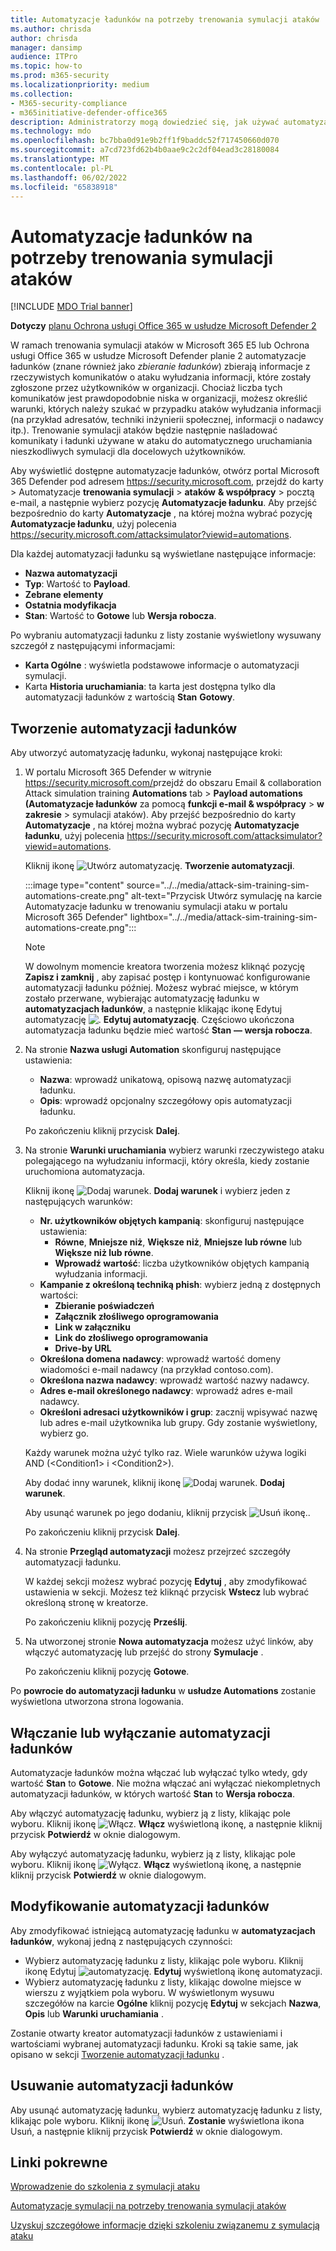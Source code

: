 ```yaml
---
title: Automatyzacje ładunków na potrzeby trenowania symulacji ataków
ms.author: chrisda
author: chrisda
manager: dansimp
audience: ITPro
ms.topic: how-to
ms.prod: m365-security
ms.localizationpriority: medium
ms.collection:
- M365-security-compliance
- m365initiative-defender-office365
description: Administratorzy mogą dowiedzieć się, jak używać automatyzacji ładunków (zbierania ładunków) do zbierania i uruchamiania zautomatyzowanych symulacji na potrzeby trenowania symulacji ataków w Ochrona usługi Office 365 w usłudze Microsoft Defender planie 2.
ms.technology: mdo
ms.openlocfilehash: bc7bba0d91e9b2ff1f9baddc52f717450660d070
ms.sourcegitcommit: a7cd723fd62b4b0aae9c2c2df04ead3c28180084
ms.translationtype: MT
ms.contentlocale: pl-PL
ms.lasthandoff: 06/02/2022
ms.locfileid: "65838918"
---
```

# <a name="payload-automations-for-attack-simulation-training"></a>Automatyzacje ładunków na potrzeby trenowania symulacji ataków

[!INCLUDE [MDO Trial banner](../includes/mdo-trial-banner.md)]

**Dotyczy** [planu Ochrona usługi Office 365 w usłudze Microsoft Defender 2](defender-for-office-365.md)

W ramach trenowania symulacji ataków w Microsoft 365 E5 lub Ochrona usługi Office 365 w usłudze Microsoft Defender planie 2 automatyzacje ładunków (znane również jako _zbieranie ładunków_) zbierają informacje z rzeczywistych komunikatów o ataku wyłudzania informacji, które zostały zgłoszone przez użytkowników w organizacji. Chociaż liczba tych komunikatów jest prawdopodobnie niska w organizacji, możesz określić warunki, których należy szukać w przypadku ataków wyłudzania informacji (na przykład adresatów, techniki inżynierii społecznej, informacji o nadawcy itp.). Trenowanie symulacji ataków będzie następnie naśladować komunikaty i ładunki używane w ataku do automatycznego uruchamiania nieszkodliwych symulacji dla docelowych użytkowników.

Aby wyświetlić dostępne automatyzacje ładunków, otwórz portal Microsoft 365 Defender pod adresem <https://security.microsoft.com>, przejdź do karty \> Automatyzacje **trenowania symulacji** \> **ataków** **& współpracy** \> pocztą e-mail, a następnie wybierz pozycję **Automatyzacje ładunku**. Aby przejść bezpośrednio do karty **Automatyzacje** , na której można wybrać pozycję **Automatyzacje ładunku**, użyj polecenia <https://security.microsoft.com/attacksimulator?viewid=automations>.

Dla każdej automatyzacji ładunku są wyświetlane następujące informacje:

- **Nazwa automatyzacji**
- **Typ**: Wartość to **Payload**.
- **Zebrane elementy**
- **Ostatnia modyfikacja**
- **Stan**: Wartość to **Gotowe** lub **Wersja robocza**.

Po wybraniu automatyzacji ładunku z listy zostanie wyświetlony wysuwany szczegół z następującymi informacjami:

- **Karta Ogólne** : wyświetla podstawowe informacje o automatyzacji symulacji.
- Karta **Historia uruchamiania**: ta karta jest dostępna tylko dla automatyzacji ładunków z wartością **Stan** **Gotowy**.

## <a name="create-payload-automations"></a>Tworzenie automatyzacji ładunków

Aby utworzyć automatyzację ładunku, wykonaj następujące kroki:

1. W portalu Microsoft 365 Defender w witrynie <https://security.microsoft.com/>przejdź do obszaru Email & collaboration Attack simulation training **Automations** tab \> **Payload automations (Automatyzacje ładunków** za pomocą **funkcji e-mail & współpracy** \> **w zakresie** \> symulacji ataków). Aby przejść bezpośrednio do karty **Automatyzacje** , na której można wybrać pozycję **Automatyzacje ładunku**, użyj polecenia <https://security.microsoft.com/attacksimulator?viewid=automations>.

   Kliknij ikonę ![Utwórz automatyzację.](../../media/m365-cc-sc-create-icon.png) **Tworzenie automatyzacji**.

   :::image type="content" source="../../media/attack-sim-training-sim-automations-create.png" alt-text="Przycisk Utwórz symulację na karcie Automatyzacje ładunku w trenowaniu symulacji ataku w portalu Microsoft 365 Defender" lightbox="../../media/attack-sim-training-sim-automations-create.png":::

   > [!NOTE]
   > W dowolnym momencie kreatora tworzenia możesz kliknąć pozycję **Zapisz i zamknij** , aby zapisać postęp i kontynuować konfigurowanie automatyzacji ładunku później. Możesz wybrać miejsce, w którym zostało przerwane, wybierając automatyzację ładunku w **automatyzacjach ładunków**, a następnie klikając ikonę Edytuj automatyzację ![.](../../media/m365-cc-sc-edit-icon.png) **Edytuj automatyzację**. Częściowo ukończona automatyzacja ładunku będzie mieć wartość **Stan** **— wersja robocza**.

2. Na stronie **Nazwa usługi Automation** skonfiguruj następujące ustawienia:

   - **Nazwa**: wprowadź unikatową, opisową nazwę automatyzacji ładunku.
   - **Opis**: wprowadź opcjonalny szczegółowy opis automatyzacji ładunku.

   Po zakończeniu kliknij przycisk **Dalej**.

3. Na stronie **Warunki uruchamiania** wybierz warunki rzeczywistego ataku polegającego na wyłudzaniu informacji, który określa, kiedy zostanie uruchomiona automatyzacja.

   Kliknij ikonę ![Dodaj warunek.](../../media/m365-cc-sc-create-icon.png) **Dodaj warunek** i wybierz jeden z następujących warunków:

   - **Nr. użytkowników objętych kampanią**: skonfiguruj następujące ustawienia:
     - **Równe**, **Mniejsze niż**, **Większe niż**, **Mniejsze lub równe** lub **Większe niż lub równe**.
     - **Wprowadź wartość**: liczba użytkowników objętych kampanią wyłudzania informacji.
   - **Kampanie z określoną techniką phish**: wybierz jedną z dostępnych wartości:
     - **Zbieranie poświadczeń**
     - **Załącznik złośliwego oprogramowania**
     - **Link w załączniku**
     - **Link do złośliwego oprogramowania**
     - **Drive-by URL**
   - **Określona domena nadawcy**: wprowadź wartość domeny wiadomości e-mail nadawcy (na przykład contoso.com).
   - **Określona nazwa nadawcy**: wprowadź wartość nazwy nadawcy.
   - **Adres e-mail określonego nadawcy**: wprowadź adres e-mail nadawcy.
   - **Określoni adresaci użytkowników i grup**: zacznij wpisywać nazwę lub adres e-mail użytkownika lub grupy. Gdy zostanie wyświetlony, wybierz go.

   Każdy warunek można użyć tylko raz. Wiele warunków używa logiki AND (\<Condition1\> i \<Condition2\>).

   Aby dodać inny warunek, kliknij ikonę ![Dodaj warunek.](../../media/m365-cc-sc-create-icon.png) **Dodaj warunek**.

   Aby usunąć warunek po jego dodaniu, kliknij przycisk ![Usuń ikonę.](../../media/m365-cc-sc-delete-icon.png).

   Po zakończeniu kliknij przycisk **Dalej**.

4. Na stronie **Przegląd automatyzacji** możesz przejrzeć szczegóły automatyzacji ładunku.

   W każdej sekcji możesz wybrać pozycję **Edytuj** , aby zmodyfikować ustawienia w sekcji. Możesz też kliknąć przycisk **Wstecz** lub wybrać określoną stronę w kreatorze.

   Po zakończeniu kliknij pozycję **Prześlij**.

5. Na utworzonej stronie **Nowa automatyzacja** możesz użyć linków, aby włączyć automatyzację lub przejść do strony **Symulacje** .

   Po zakończeniu kliknij pozycję **Gotowe**.

Po **powrocie do automatyzacji ładunku** w **usłudze Automations** zostanie wyświetlona utworzona strona logowania.

## <a name="turn-payload-automations-on-or-off"></a>Włączanie lub wyłączanie automatyzacji ładunków

Automatyzacje ładunków można włączać lub wyłączać tylko wtedy, gdy wartość **Stan** to **Gotowe**. Nie można włączać ani wyłączać niekompletnych automatyzacji ładunków, w których wartość **Stan** to **Wersja robocza**.

Aby włączyć automatyzację ładunku, wybierz ją z listy, klikając pole wyboru. Kliknij ikonę ![Włącz.](../../media/m365-cc-sc-turn-on-off-icon.png) **Włącz** wyświetloną ikonę, a następnie kliknij przycisk **Potwierdź** w oknie dialogowym.

Aby wyłączyć automatyzację ładunku, wybierz ją z listy, klikając pole wyboru. Kliknij ikonę ![Wyłącz.](../../media/m365-cc-sc-turn-on-off-icon.png) **Włącz** wyświetloną ikonę, a następnie kliknij przycisk **Potwierdź** w oknie dialogowym.

## <a name="modify-payload-automations"></a>Modyfikowanie automatyzacji ładunków

Aby zmodyfikować istniejącą automatyzację ładunku w **automatyzacjach ładunków**, wykonaj jedną z następujących czynności:

- Wybierz automatyzację ładunku z listy, klikając pole wyboru. Kliknij ikonę Edytuj ![automatyzację.](../../media/m365-cc-sc-edit-icon.png) **Edytuj** wyświetloną ikonę automatyzacji.
- Wybierz automatyzację ładunku z listy, klikając dowolne miejsce w wierszu z wyjątkiem pola wyboru. W wyświetlonym wysuwu szczegółów na karcie **Ogólne** kliknij pozycję **Edytuj** w sekcjach **Nazwa**, **Opis** lub **Warunki uruchamiania** .

Zostanie otwarty kreator automatyzacji ładunków z ustawieniami i wartościami wybranej automatyzacji ładunku. Kroki są takie same, jak opisano w sekcji [Tworzenie automatyzacji ładunku](#create-payload-automations) .

## <a name="remove-payload-automations"></a>Usuwanie automatyzacji ładunków

Aby usunąć automatyzację ładunku, wybierz automatyzację ładunku z listy, klikając pole wyboru. Kliknij ikonę ![Usuń.](../../media/m365-cc-sc-delete-icon.png) **Zostanie** wyświetlona ikona Usuń, a następnie kliknij przycisk **Potwierdź** w oknie dialogowym.

## <a name="related-links"></a>Linki pokrewne

[Wprowadzenie do szkolenia z symulacji ataku](attack-simulation-training-get-started.md)

[Automatyzacje symulacji na potrzeby trenowania symulacji ataków](attack-simulation-training-simulation-automations.md)

[Uzyskuj szczegółowe informacje dzięki szkoleniu związanemu z symulacją ataku](attack-simulation-training-insights.md)
